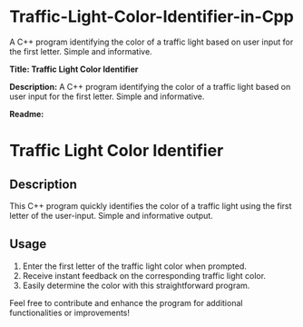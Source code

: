 # Traffic-Light-Color-Identifier-in-Cpp
 A C++ program identifying the color of a traffic light based on user input for the first letter. Simple and informative.


**Title: Traffic Light Color Identifier**

**Description:**
A C++ program identifying the color of a traffic light based on user input for the first letter. Simple and informative.

**Readme:**
# Traffic Light Color Identifier

## Description
This C++ program quickly identifies the color of a traffic light using the first letter of the user-input. Simple and informative output.

## Usage
1. Enter the first letter of the traffic light color when prompted.
2. Receive instant feedback on the corresponding traffic light color.
3. Easily determine the color with this straightforward program.

Feel free to contribute and enhance the program for additional functionalities or improvements!
